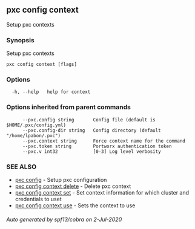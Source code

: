 ## pxc config context

Setup pxc contexts

### Synopsis

Setup pxc contexts

```
pxc config context [flags]
```

### Options

```
  -h, --help   help for context
```

### Options inherited from parent commands

```
      --pxc.config string       Config file (default is $HOME/.pxc/config.yml)
      --pxc.config-dir string   Config directory (default "/home/lpabon/.pxc")
      --pxc.context string      Force context name for the command
      --pxc.token string        Portworx authentication token
      --pxc.v int32             [0-3] Log level verbosity
```

### SEE ALSO

* [pxc config](pxc_config.md)	 - Setup pxc configuration
* [pxc config context delete](pxc_config_context_delete.md)	 - Delete pxc context
* [pxc config context set](pxc_config_context_set.md)	 - Set context information for which cluster and credentials to uset
* [pxc config context use](pxc_config_context_use.md)	 - Sets the context to use

###### Auto generated by spf13/cobra on 2-Jul-2020
